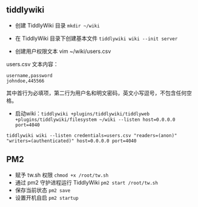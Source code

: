 

## tiddlywiki

- 创建 TiddlyWiki 目录 `mkdir ~/wiki `

- 在 TiddlyWiki 目录下创建基本文件 `tiddlywiki wiki --init server`

- 创建用户权限文本 vim ~/wiki/users.csv

users.csv 文本内容：

```text
username,password
johndoe,445566
```
其中首行为必填项，第二行为用户名和明文密码，英文小写逗号，不包含任何空格。


- 启动wiki：`tiddlywiki +plugins/tiddlywiki/tiddlyweb +plugins/tiddlywiki/filesystem ~/wiki --listen host=0.0.0.0 port=4040`

`tiddlywiki wiki --listen credentials=users.csv "readers=(anon)" "writers=(authenticated)" host=0.0.0.0 port=4040`



## PM2

- 赋予 tw.sh 权限 `chmod +x /root/tw.sh`
- 通过 pm2 守护进程运行 TiddlyWiki `pm2 start /root/tw.sh`
- 保存当前状态 `pm2 save`
- 设置开机自启 `pm2 startup`